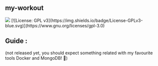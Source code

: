 ## my-workout
<img src="https://img.shields.io/github/repo-size/mariospapaz/my-workout">    
  [![License: GPL v3](https://img.shields.io/badge/License-GPLv3-blue.svg)](https://www.gnu.org/licenses/gpl-3.0)
  


## Guide :
(not released yet, you should expect something related with my favourite tools Docker and MongoDB! 🐳)
